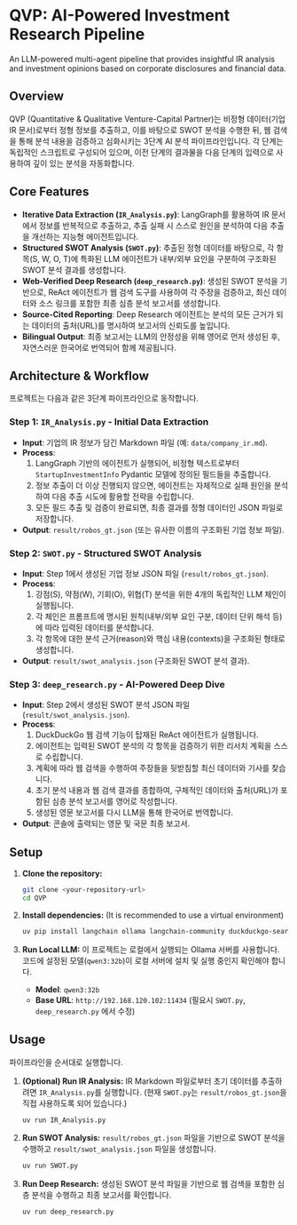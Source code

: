 # QVP: AI-Powered Investment Research Pipeline

An LLM-powered multi-agent pipeline that provides insightful IR analysis and investment opinions based on corporate disclosures and financial data.

## Overview

QVP (Quantitative & Qualitative Venture-Capital Partner)는 비정형 데이터(기업 IR 문서)로부터 정형 정보를 추출하고, 이를 바탕으로 SWOT 분석을 수행한 뒤, 웹 검색을 통해 분석 내용을 검증하고 심화시키는 3단계 AI 분석 파이프라인입니다. 각 단계는 독립적인 스크립트로 구성되어 있으며, 이전 단계의 결과물을 다음 단계의 입력으로 사용하여 깊이 있는 분석을 자동화합니다.

## Core Features

- **Iterative Data Extraction (`IR_Analysis.py`)**: LangGraph를 활용하여 IR 문서에서 정보를 반복적으로 추출하고, 추출 실패 시 스스로 원인을 분석하여 다음 추출을 개선하는 지능형 에이전트입니다.
- **Structured SWOT Analysis (`SWOT.py`)**: 추출된 정형 데이터를 바탕으로, 각 항목(S, W, O, T)에 특화된 LLM 에이전트가 내부/외부 요인을 구분하여 구조화된 SWOT 분석 결과를 생성합니다.
- **Web-Verified Deep Research (`deep_research.py`)**: 생성된 SWOT 분석을 기반으로, ReAct 에이전트가 웹 검색 도구를 사용하여 각 주장을 검증하고, 최신 데이터와 소스 링크를 포함한 최종 심층 분석 보고서를 생성합니다.
- **Source-Cited Reporting**: Deep Research 에이전트는 분석의 모든 근거가 되는 데이터의 출처(URL)를 명시하여 보고서의 신뢰도를 높입니다.
- **Bilingual Output**: 최종 보고서는 LLM의 안정성을 위해 영어로 먼저 생성된 후, 자연스러운 한국어로 번역되어 함께 제공됩니다.

## Architecture & Workflow

프로젝트는 다음과 같은 3단계 파이프라인으로 동작합니다.

### Step 1: `IR_Analysis.py` - Initial Data Extraction

- **Input**: 기업의 IR 정보가 담긴 Markdown 파일 (예: `data/company_ir.md`).
- **Process**:
    1. LangGraph 기반의 에이전트가 실행되어, 비정형 텍스트로부터 `StartupInvestmentInfo` Pydantic 모델에 정의된 필드들을 추출합니다.
    2. 정보 추출이 더 이상 진행되지 않으면, 에이전트는 자체적으로 실패 원인을 분석하여 다음 추출 시도에 활용할 전략을 수립합니다.
    3. 모든 필드 추출 및 검증이 완료되면, 최종 결과를 정형 데이터인 JSON 파일로 저장합니다.
- **Output**: `result/robos_gt.json` (또는 유사한 이름의 구조화된 기업 정보 파일).

### Step 2: `SWOT.py` - Structured SWOT Analysis

- **Input**: Step 1에서 생성된 기업 정보 JSON 파일 (`result/robos_gt.json`).
- **Process**:
    1. 강점(S), 약점(W), 기회(O), 위협(T) 분석을 위한 4개의 독립적인 LLM 체인이 실행됩니다.
    2. 각 체인은 프롬프트에 명시된 원칙(내부/외부 요인 구분, 데이터 단위 해석 등)에 따라 입력된 데이터를 분석합니다.
    3. 각 항목에 대한 분석 근거(reason)와 핵심 내용(contexts)을 구조화된 형태로 생성합니다.
- **Output**: `result/swot_analysis.json` (구조화된 SWOT 분석 결과).

### Step 3: `deep_research.py` - AI-Powered Deep Dive

- **Input**: Step 2에서 생성된 SWOT 분석 JSON 파일 (`result/swot_analysis.json`).
- **Process**:
    1. DuckDuckGo 웹 검색 기능이 탑재된 ReAct 에이전트가 실행됩니다.
    2. 에이전트는 입력된 SWOT 분석의 각 항목을 검증하기 위한 리서치 계획을 스스로 수립합니다.
    3. 계획에 따라 웹 검색을 수행하여 주장들을 뒷받침할 최신 데이터와 기사를 찾습니다.
    4. 초기 분석 내용과 웹 검색 결과를 종합하여, 구체적인 데이터와 출처(URL)가 포함된 심층 분석 보고서를 영어로 작성합니다.
    5. 생성된 영문 보고서를 다시 LLM을 통해 한국어로 번역합니다.
- **Output**: 콘솔에 출력되는 영문 및 국문 최종 보고서.

## Setup

1.  **Clone the repository:**
    ```bash
    git clone <your-repository-url>
    cd QVP
    ```

2.  **Install dependencies:**
    (It is recommended to use a virtual environment)
    ```bash
    uv pip install langchain ollama langchain-community duckduckgo-search pydantic langgraph
    ```

3.  **Run Local LLM:**
    이 프로젝트는 로컬에서 실행되는 Ollama 서버를 사용합니다. 코드에 설정된 모델(`qwen3:32b`)이 로컬 서버에 설치 및 실행 중인지 확인해야 합니다.
    - **Model**: `qwen3:32b`
    - **Base URL**: `http://192.168.120.102:11434` (필요시 `SWOT.py`, `deep_research.py` 에서 수정)

## Usage

파이프라인을 순서대로 실행합니다.

1.  **(Optional) Run IR Analysis:**
    IR Markdown 파일로부터 초기 데이터를 추출하려면 `IR_Analysis.py`를 실행합니다. (현재 `SWOT.py`는 `result/robos_gt.json`을 직접 사용하도록 되어 있습니다.)
    ```bash
    uv run IR_Analysis.py
    ```

2.  **Run SWOT Analysis:**
    `result/robos_gt.json` 파일을 기반으로 SWOT 분석을 수행하고 `result/swot_analysis.json` 파일을 생성합니다.
    ```bash
    uv run SWOT.py
    ```

3.  **Run Deep Research:**
    생성된 SWOT 분석 파일을 기반으로 웹 검색을 포함한 심층 분석을 수행하고 최종 보고서를 확인합니다.
    ```bash
    uv run deep_research.py
    ```
